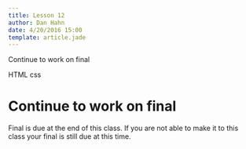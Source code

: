 ```yaml
---
title: Lesson 12
author: Dan Hahn
date: 4/20/2016 15:00
template: article.jade
---
```


Continue to work on final <div><span class="label label-default html"><i class="fa fa-html5"></i>HTML</span> <span class="label label-default css"><i class="fa fa-css3"></i>css</span></div>

<span class="more"></span>

# Continue to work on final

Final is due at the end of this class.  If you are not able to make it to this class your final is still due at this time.
